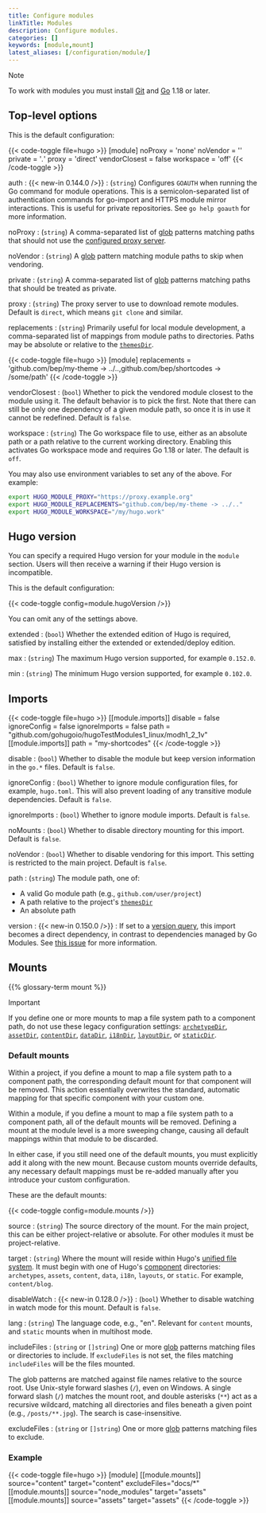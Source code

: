 ```yaml
---
title: Configure modules
linkTitle: Modules
description: Configure modules.
categories: []
keywords: [module,mount]
latest_aliases: [/configuration/module/]
---
```


> [!note]
> To work with modules you must install [Git][] and [Go][] 1.18 or later.

## Top-level options

This is the default configuration:

<!-- markdownlint-disable MD049 -->
{{< code-toggle file=hugo >}}
[module]
noProxy = 'none'
noVendor = ''
private = '*.*'
proxy = 'direct'
vendorClosest = false
workspace = 'off'
{{< /code-toggle >}}
<!-- markdownlint-enable MD049 -->

auth
: {{< new-in 0.144.0 />}}
: (`string`) Configures `GOAUTH` when running the Go command for module operations. This is a semicolon-separated list of authentication commands for go-import and HTTPS module mirror interactions. This is useful for private repositories. See `go help goauth` for more information.

noProxy
: (`string`) A comma-separated list of [glob](g) patterns matching paths that should not use the [configured proxy server](#proxy).

noVendor
: (`string`) A [glob](g) pattern matching module paths to skip when vendoring.

private
: (`string`) A comma-separated list of [glob](g) patterns matching paths that should be treated as private.

proxy
: (`string`) The proxy server to use to download remote modules. Default is `direct`, which means `git clone` and similar.

replacements
: (`string`) Primarily useful for local module development, a comma-separated list of mappings from module paths to directories. Paths may be absolute or relative to the [`themesDir`][].

  {{< code-toggle file=hugo >}}
  [module]
  replacements = 'github.com/bep/my-theme -> ../..,github.com/bep/shortcodes -> /some/path'
  {{< /code-toggle >}}

vendorClosest
: (`bool`) Whether to pick the vendored module closest to the module using it. The default behavior is to pick the first. Note that there can still be only one dependency of a given module path, so once it is in use it cannot be redefined. Default is `false`.

workspace
: (`string`) The Go workspace file to use, either as an absolute path or a path relative to the current working directory. Enabling this activates Go workspace mode and requires Go 1.18 or later. The default is `off`.

You may also use environment variables to set any of the above. For example:

```sh
export HUGO_MODULE_PROXY="https://proxy.example.org"
export HUGO_MODULE_REPLACEMENTS="github.com/bep/my-theme -> ../.."
export HUGO_MODULE_WORKSPACE="/my/hugo.work"
```

## Hugo version

You can specify a required Hugo version for your module in the `module` section. Users will then receive a warning if their Hugo version is incompatible.

This is the default configuration:

{{< code-toggle config=module.hugoVersion />}}

You can omit any of the settings above.

extended
: (`bool`) Whether the extended edition of Hugo is required, satisfied by installing either the extended or extended/deploy edition.

max
: (`string`) The maximum Hugo version supported, for example `0.152.0`.

min
: (`string`) The minimum Hugo version supported, for example `0.102.0`.

## Imports

{{< code-toggle file=hugo >}}
[[module.imports]]
disable = false
ignoreConfig = false
ignoreImports = false
path = "github.com/gohugoio/hugoTestModules1_linux/modh1_2_1v"
[[module.imports]]
path = "my-shortcodes"
{{< /code-toggle >}}

disable
: (`bool`) Whether to disable the module but keep version information in the `go.*` files. Default is `false`.

ignoreConfig
: (`bool`) Whether to ignore module configuration files, for example, `hugo.toml`. This will also prevent loading of any transitive module dependencies. Default is `false`.

ignoreImports
: (`bool`) Whether to ignore module imports. Default is `false`.

noMounts
: (`bool`) Whether to disable directory mounting for this import. Default is `false`.

noVendor
: (`bool`) Whether to disable vendoring for this import. This setting is restricted to the main project. Default is `false`.

path
: (`string`) The module path, one of:

  - A valid Go module path (e.g., `github.com/user/project`)
  - A path relative to the project's [`themesDir`][]
  - An absolute path

version
: {{< new-in 0.150.0 />}}
: If set to a [version query][], this import becomes a direct dependency, in contrast to dependencies managed by Go Modules. See [this issue][] for more information.

## Mounts

{{% glossary-term mount %}}

> [!important]
> If you define one or more mounts to map a file system path to a component path, do not use these legacy configuration settings: [`archetypeDir`], [`assetDir`], [`contentDir`], [`dataDir`], [`i18nDir`], [`layoutDir`], or [`staticDir`].

### Default mounts

Within a project, if you define a mount to map a file system path to a component path, the corresponding default mount for that component will be removed. This action essentially overwrites the standard, automatic mapping for that specific component with your custom one.

Within a module, if you define a mount to map a file system path to a component path, all of the default mounts will be removed. Defining a mount at the module level is a more sweeping change, causing all default mappings within that module to be discarded.

In either case, if you still need one of the default mounts, you must explicitly add it along with the new mount. Because custom mounts override defaults, any necessary default mappings must be re-added manually after you introduce your custom configuration.

These are the default mounts:

{{< code-toggle config=module.mounts />}}

source
: (`string`) The source directory of the mount. For the main project, this can be either project-relative or absolute. For other modules it must be project-relative.

target
: (`string`) Where the mount will reside within Hugo's [unified file system](g). It must begin with one of Hugo's [component](g) directories: `archetypes`, `assets`, `content`, `data`, `i18n`, `layouts`, or `static`. For example, `content/blog`.

disableWatch
: {{< new-in 0.128.0 />}}
: (`bool`) Whether to disable watching in watch mode for this mount. Default is `false`.

lang
: (`string`) The language code, e.g., "en". Relevant for `content` mounts, and `static` mounts when in multihost mode.

includeFiles
: (`string` or `[]string`) One or more [glob](g) patterns matching files or directories to include. If `excludeFiles` is not set, the files matching `includeFiles` will be the files mounted.

  The glob patterns are matched against file names relative to the source root. Use Unix-style forward slashes (`/`), even on Windows. A single forward slash (`/`) matches the mount root, and double asterisks (`**`) act as a recursive wildcard, matching all directories and files beneath a given point (e.g., `/posts/**.jpg`). The search is case-insensitive.

excludeFiles
: (`string` or `[]string`) One or more [glob](g) patterns matching files to exclude.

### Example

{{< code-toggle file=hugo >}}
[module]
[[module.mounts]]
    source="content"
    target="content"
    excludeFiles="docs/*"
[[module.mounts]]
    source="node_modules"
    target="assets"
[[module.mounts]]
    source="assets"
    target="assets"
{{< /code-toggle >}}

[`archetypeDir`]: /docs/reference/configuration/all/
[`assetDir`]: /docs/reference/configuration/all/
[`contentDir`]: /docs/reference/configuration/all/
[`dataDir`]: /docs/reference/configuration/all/
[`i18nDir`]: /docs/reference/configuration/all/
[`layoutDir`]: /docs/reference/configuration/all/
[`staticDir`]: /docs/reference/configuration/all/
[`themesDir`]: /docs/reference/configuration/all/#themesdir
[Git]: https://git-scm.com/book/en/v2/Getting-Started-Installing-Git
[Go]: https://go.dev/doc/install
[this issue]: https://github.com/gohugoio/hugo/pull/13966
[version query]: https://go.dev/ref/mod#version-queries
